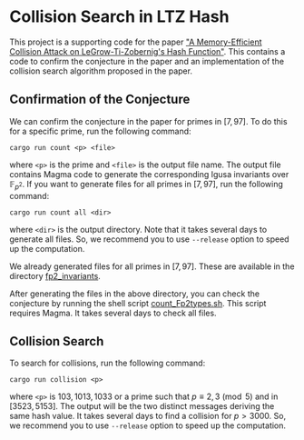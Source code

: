 # Collision Search in LTZ Hash

This project is a supporting code for the paper
["A Memory-Efficient Collision Attack on LeGrow-Ti-Zobernig's Hash Function"](https://eprint.iacr.org/2025/***).
This contains a code to confirm the conjecture in the paper and
an implementation of the collision search algorithm proposed in the paper.

## Confirmation of the Conjecture
We can confirm the conjecture in the paper for primes in $[7, 97]$.
To do this for a specific prime, run the following command:
```
cargo run count <p> <file>
```
where `<p>` is the prime and `<file>` is the output file name.
The output file contains Magma code to generate the corresponding Igusa invariants over $\mathbb{F}_{p^2}$.
If you want to generate files for all primes in $[7, 97]$, run the following command:
```
cargo run count all <dir>
```
where `<dir>` is the output directory.
Note that it takes several days to generate all files.
So, we recommend you to use `--release` option to speed up the computation.

We already generated files for all primes in $[7, 97]$.
These are available in the directory [fp2_invariants](./fp2_invariants).

After generating the files in the above directory,
you can check the conjecture by running the shell script
[count_Fp2types.sh](./count_Fp2types.sh).
This script requires Magma.
It takes several days to check all files.

## Collision Search
To search for collisions, run the following command:
```
cargo run collision <p>
```
where `<p>` is $103, 1013, 1033$ or
a prime such that $p \equiv 2, 3 \pmod{5}$
and in $[3523, 5153]$.
The output will be the two distinct messages deriving the same hash value.
It takes several days to find a collision for $p > 3000$.
So, we recommend you to use `--release` option to speed up the computation.